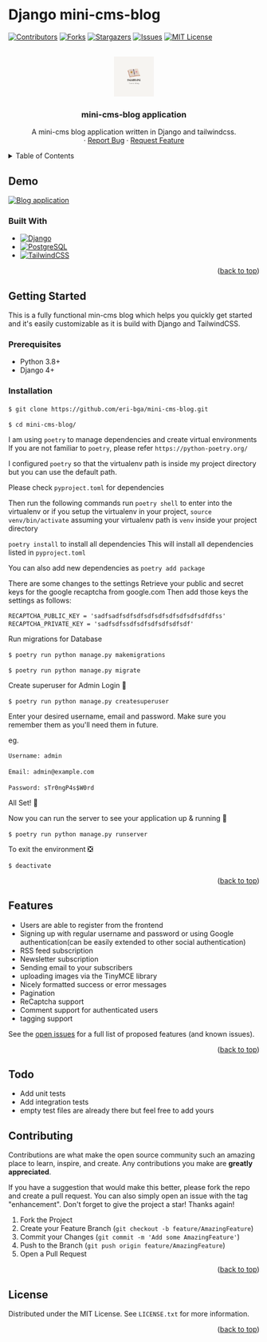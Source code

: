 # Django mini-cms-blog


<a id="readme-top"></a>

<!-- PROJECT SHIELDS -->

[![Contributors][contributors-shield]][contributors-url]
[![Forks][forks-shield]][forks-url]
[![Stargazers][stars-shield]][stars-url]
[![Issues][issues-shield]][issues-url]
[![MIT License][license-shield]][license-url]



<!-- PROJECT LOGO -->
<br />
<div align="center">
  <a href="https://github.com/eri-bga/mini-cms-blog">
    <img src="blog/static/images/logo.png" alt="Logo" width="80" height="80">
  </a>

<h3 align="center">mini-cms-blog application</h3>

  <p align="center">
    A mini-cms blog application written in Django and tailwindcss.
    <br />
    ·
    <a href="https://github.com/eri-bga/mini-cms-blog/issues">Report Bug</a>
    ·
    <a href="https://github.com/eri-bga/mini-cms-blog/issues">Request Feature</a>
  </p>
</div>



<!-- TABLE OF CONTENTS -->
<details>
  <summary>Table of Contents</summary>
  <ol>
    <li>
      <a href="#about-the-project">About The Project</a>
      <ul>
        <li><a href="#built-with">Built With</a></li>
      </ul>
    </li>
    <li>
      <a href="#getting-started">Getting Started</a>
      <ul>
        <li><a href="#prerequisites">Prerequisites</a></li>
        <li><a href="#installation">Installation</a></li>
      </ul>
    </li>
    <li><a href="#features">Features</a></li>
    <li><a href="#contributing">Contributing</a></li>
    <li><a href="#license">License</a></li>
  </ol>
</details>



<!-- ABOUT THE PROJECT -->
## Demo

[![Blog application][product-screenshot]](/demo/demo-blog.gif)

### Built With

* [![Django][djangoproject]][djangoproject-url]
* [![PostgreSQL][postgresql]][postgresql-url]
* [![TailwindCSS][tailwindcss]][tailwindcss-url]


<p align="right">(<a href="#readme-top">back to top</a>)</p>



<!-- GETTING STARTED -->
## Getting Started

This is a fully functional min-cms blog which helps you quickly get started and it's easily customizable as it is build with Django and TailwindCSS.

### Prerequisites

-  Python 3.8+
-  Django 4+

### Installation

`$ git clone https://github.com/eri-bga/mini-cms-blog.git`

`$ cd mini-cms-blog/`

I am using `poetry` to manage dependencies and create virtual environments
If you are not familiar to `poetry`, please refer `https://python-poetry.org/`

I configured `poetry` so that the virtualenv path is inside my project directory but you can use the default path.

Please check `pyproject.toml` for dependencies

Then run the following commands
run `poetry shell` to enter into the virtualenv
or if you setup the virtualenv in your project,
`source venv/bin/activate` assuming your virtualenv path is `venv` inside your project directory

`poetry install` to install all dependencies
This will install all dependencies listed in `pyproject.toml`

You can also add new dependencies as `poetry add package`

There are some changes to the settings
Retrieve your public and secret keys for the google recaptcha from google.com
Then add those keys the settings as follows:

```
RECAPTCHA_PUBLIC_KEY = 'sadfsadfsdfsdfsdfsdfsdfsdfsdfsdfdfss'
RECAPTCHA_PRIVATE_KEY = 'sadfsdfssdfsdfsdfsdfsdfsdf'
```
Run migrations for Database 

`$ poetry run python manage.py makemigrations`

`$ poetry run python manage.py migrate`

Create superuser for Admin Login 🔐

`$ poetry run python manage.py createsuperuser`

Enter your desired username, email and password. Make sure you remember them as you'll need them in future.

eg.

    Username: admin
    
    Email: admin@example.com
    
    Password: sTr0ngP4s$W0rd

All Set! 🤩

Now you can run the server to see your application up & running 🚀

`$ poetry run python manage.py runserver`

To exit the environment ❎

`$ deactivate`


<p align="right">(<a href="#readme-top">back to top</a>)</p>



<!-- Features -->
## Features

* Users are able to register from the frontend
* Signing up with regular username and password or using Google authentication(can be easily extended to other social authentication)
* RSS feed subscription
* Newsletter subscription
* Sending email to your subscribers
* uploading images via the TinyMCE library
* Nicely formatted success or error messages
* Pagination
* ReCaptcha support
* Comment support for authenticated users
* tagging support

See the [open issues](https://github.com/eri-bga/mini-cms-blog/issues) for a full list of proposed features (and known issues).

<p align="right">(<a href="#readme-top">back to top</a>)</p>

## Todo
* Add unit tests
* Add integration tests
* empty test files are already there but feel free to add yours

<!-- CONTRIBUTING -->
## Contributing

Contributions are what make the open source community such an amazing place to learn, inspire, and create. Any contributions you make are **greatly appreciated**.

If you have a suggestion that would make this better, please fork the repo and create a pull request. You can also simply open an issue with the tag "enhancement".
Don't forget to give the project a star! Thanks again!

1. Fork the Project
2. Create your Feature Branch (`git checkout -b feature/AmazingFeature`)
3. Commit your Changes (`git commit -m 'Add some AmazingFeature'`)
4. Push to the Branch (`git push origin feature/AmazingFeature`)
5. Open a Pull Request

<p align="right">(<a href="#readme-top">back to top</a>)</p>



<!-- LICENSE -->
## License

Distributed under the MIT License. See `LICENSE.txt` for more information.

<p align="right">(<a href="#readme-top">back to top</a>)</p>



<!-- Links -->
[djangoproject]: https://img.shields.io/badge/django-%23092E20.svg?style=for-the-badge&logo=django&logoColor=white
[djangoproject-url]: https://djangoproject.com/
[tailwindcss]: https://img.shields.io/badge/tailwindcss-%2338B2AC.svg?style=for-the-badge&logo=tailwind-css&logoColor=white
[tailwindcss-url]: https://tailwindcss.com/
[postgresql]: https://img.shields.io/badge/postgres-%23316192.svg?style=for-the-badge&logo=postgresql&logoColor=white
[postgresql-url]: https://postgresql.org/
[product-screenshot]: demo/demo-blog.gif
[contributors-shield]: https://img.shields.io/github/contributors/eri-bga/mini-cms-blog.svg?style=for-the-badge
[contributors-url]: https://github.com/eri-bga/mini-cms-blog/graphs/contributors
[forks-shield]: https://img.shields.io/github/forks/eri-bga/mini-cms-blog.svg?style=for-the-badge
[forks-url]: https://github.com/eri-bga/mini-cms-blog/network/members
[stars-shield]: https://img.shields.io/github/stars/eri-bga/mini-cms-blog.svg?style=for-the-badge
[stars-url]: https://github.com/eri-bga/mini-cms-blog/stargazers
[issues-shield]: https://img.shields.io/github/issues/eri-bga/mini-cms-blog.svg?style=for-the-badge
[issues-url]: https://github.com/eri-bga/mini-cms-blog/issues
[license-shield]: https://img.shields.io/github/license/eri-bga/mini-cms-blog.svg?style=for-the-badge
[license-url]: https://github.com/eri-bga/mini-cms-blog/blob/master/LICENSE.txt

